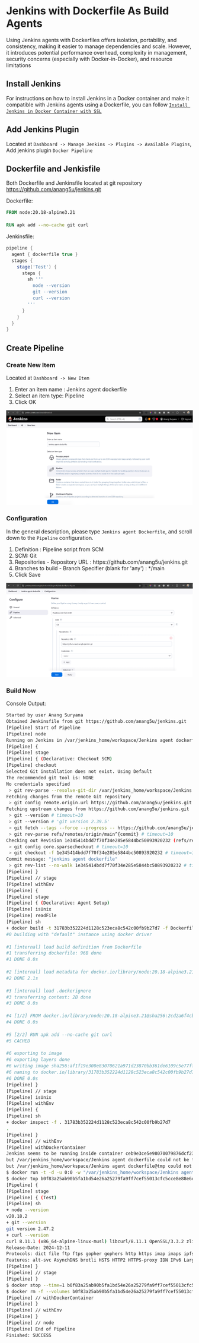 # Jenkins with Dockerfile As Build Agents

Using Jenkins agents with Dockerfiles offers isolation, portability, and consistency, making it easier to manage dependencies and scale. However, it introduces potential performance overhead, complexity in management, security concerns (especially with Docker-in-Docker), and resource limitations

## Install Jenkins
For instructions on how to install Jenkins in a Docker container and make it compatible with Jenkins agents using a Dockerfile, you can follow [`Install Jenkins in Docker Container with SSL`](https://github.com/anang5u/scalable-microservices-deployment-and-monitoring/tree/main/jenkins-ssl-docker-container)

## Add Jenkins Plugin
Located at `Dashboard -> Manage Jenkins -> Plugins -> Available Plugins`, Add jenkins plugin `Docker Pipeline`

## Dockerfile and Jenkisfile
Both Dockerfile and Jenkinsfile located at git repository 
https://github.com/anang5u/jenkins.git

Dockerfile:
```dockerfile
FROM node:20.18-alpine3.21

RUN apk add --no-cache git curl
```

Jenkinsfile:
```groovy
pipeline {
  agent { dockerfile true }
  stages {
    stage('Test') {
      steps {
        sh '''
          node --version
          git --version
          curl --version
        '''
      }
    }
  }
}
```

## Create Pipeline

### Create New Item
Located at `Dashboard -> New Item`
<ol>
<li>Enter an item name : Jenkins agent dockerfile</li>
<li>Select an item type: Pipeline</li>
<li>Click OK</li>
</ol>

![jenkins-create-new-item-pipeline](jenkins-new-item-pipeline.png)

### Configuration
In the general description, please type `Jenkins agent Dockerfile`, and scroll down to the `Pipeline` configuration.

<ol>
<li>Definition : Pipeline script from SCM</li>
<li>SCM: Git</li>
<li>Repositories - Repository URL : https://github.com/anang5u/jenkins.git</li>
<li>Branches to build - Branch Specifier (blank for 'any') : */main</li>
<li>Click Save</li>
</ol>

![jenkins-pipeline-configuration](jenkins-pipeline-configuration.png)

### Build Now
Console Output:

```bash
Started by user Anang Suryana
Obtained Jenkinsfile from git https://github.com/anang5u/jenkins.git
[Pipeline] Start of Pipeline
[Pipeline] node
Running on Jenkins in /var/jenkins_home/workspace/Jenkins agent dockerfile
[Pipeline] {
[Pipeline] stage
[Pipeline] { (Declarative: Checkout SCM)
[Pipeline] checkout
Selected Git installation does not exist. Using Default
The recommended git tool is: NONE
No credentials specified
 > git rev-parse --resolve-git-dir /var/jenkins_home/workspace/Jenkins agent dockerfile/.git # timeout=10
Fetching changes from the remote Git repository
 > git config remote.origin.url https://github.com/anang5u/jenkins.git # timeout=10
Fetching upstream changes from https://github.com/anang5u/jenkins.git
 > git --version # timeout=10
 > git --version # 'git version 2.39.5'
 > git fetch --tags --force --progress -- https://github.com/anang5u/jenkins.git +refs/heads/*:refs/remotes/origin/* # timeout=10
 > git rev-parse refs/remotes/origin/main^{commit} # timeout=10
Checking out Revision 1e345414bdd7f70f34e285e5844bc50893920232 (refs/remotes/origin/main)
 > git config core.sparsecheckout # timeout=10
 > git checkout -f 1e345414bdd7f70f34e285e5844bc50893920232 # timeout=10
Commit message: "jenkins agent dockerfile"
 > git rev-list --no-walk 1e345414bdd7f70f34e285e5844bc50893920232 # timeout=10
[Pipeline] }
[Pipeline] // stage
[Pipeline] withEnv
[Pipeline] {
[Pipeline] stage
[Pipeline] { (Declarative: Agent Setup)
[Pipeline] isUnix
[Pipeline] readFile
[Pipeline] sh
+ docker build -t 31783b352224d1128c523eca8c542c00fb9b27d7 -f Dockerfile .
#0 building with "default" instance using docker driver

#1 [internal] load build definition from Dockerfile
#1 transferring dockerfile: 96B done
#1 DONE 0.0s

#2 [internal] load metadata for docker.io/library/node:20.18-alpine3.21
#2 DONE 2.1s

#3 [internal] load .dockerignore
#3 transferring context: 2B done
#3 DONE 0.0s

#4 [1/2] FROM docker.io/library/node:20.18-alpine3.21@sha256:2cd2a6f4cb37cf8a007d5f1e9aef090ade6b62974c7a274098c390599e8c72b4
#4 DONE 0.0s

#5 [2/2] RUN apk add --no-cache git curl
#5 CACHED

#6 exporting to image
#6 exporting layers done
#6 writing image sha256:af1f19e300e83070621a971d23870bb361de6109c5e77ff3f4342319ec58b072 done
#6 naming to docker.io/library/31783b352224d1128c523eca8c542c00fb9b27d7 done
#6 DONE 0.0s
[Pipeline] }
[Pipeline] // stage
[Pipeline] isUnix
[Pipeline] withEnv
[Pipeline] {
[Pipeline] sh
+ docker inspect -f . 31783b352224d1128c523eca8c542c00fb9b27d7
.
[Pipeline] }
[Pipeline] // withEnv
[Pipeline] withDockerContainer
Jenkins seems to be running inside container ceb9e3ce5e98070079876dcf23c134c59dbfb4695b33334f79e4fe6af708cebf
but /var/jenkins_home/workspace/Jenkins agent dockerfile could not be found among []
but /var/jenkins_home/workspace/Jenkins agent dockerfile@tmp could not be found among []
$ docker run -t -d -u 0:0 -w "/var/jenkins_home/workspace/Jenkins agent dockerfile" -v "/var/jenkins_home/workspace/Jenkins agent dockerfile:/var/jenkins_home/workspace/Jenkins agent dockerfile:rw,z" -v "/var/jenkins_home/workspace/Jenkins agent dockerfile@tmp:/var/jenkins_home/workspace/Jenkins agent dockerfile@tmp:rw,z" -e ******** -e ******** -e ******** -e ******** -e ******** -e ******** -e ******** -e ******** -e ******** -e ******** -e ******** -e ******** -e ******** -e ******** -e ******** -e ******** -e ******** -e ******** -e ******** -e ******** -e ******** -e ******** -e ******** -e ******** -e ******** -e ******** -e ******** -e ******** -e ******** -e ******** 31783b352224d1128c523eca8c542c00fb9b27d7 cat
$ docker top b0f83a25ab90b5fa1bd54e26a25279fa9ff7cef55013cfc5cce8e88e6d8700b7 -eo pid,comm
[Pipeline] {
[Pipeline] stage
[Pipeline] { (Test)
[Pipeline] sh
+ node --version
v20.18.2
+ git --version
git version 2.47.2
+ curl --version
curl 8.11.1 (x86_64-alpine-linux-musl) libcurl/8.11.1 OpenSSL/3.3.2 zlib/1.3.1 brotli/1.1.0 zstd/1.5.6 c-ares/1.34.3 libidn2/2.3.7 libpsl/0.21.5 nghttp2/1.64.0
Release-Date: 2024-12-11
Protocols: dict file ftp ftps gopher gophers http https imap imaps ipfs ipns mqtt pop3 pop3s rtsp smb smbs smtp smtps telnet tftp ws wss
Features: alt-svc AsynchDNS brotli HSTS HTTP2 HTTPS-proxy IDN IPv6 Largefile libz NTLM PSL SSL threadsafe TLS-SRP UnixSockets zstd
[Pipeline] }
[Pipeline] // stage
[Pipeline] }
$ docker stop --time=1 b0f83a25ab90b5fa1bd54e26a25279fa9ff7cef55013cfc5cce8e88e6d8700b7
$ docker rm -f --volumes b0f83a25ab90b5fa1bd54e26a25279fa9ff7cef55013cfc5cce8e88e6d8700b7
[Pipeline] // withDockerContainer
[Pipeline] }
[Pipeline] // withEnv
[Pipeline] }
[Pipeline] // node
[Pipeline] End of Pipeline
Finished: SUCCESS
```
